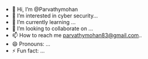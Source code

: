 - 👋 Hi, I’m @Parvathymohan
- 👀 I’m interested in cyber security...
- 🌱 I’m currently learning ...
- 💞️ I’m looking to collaborate on ...
- 📫 How to reach me parvathymohan83@gmail.com..
- 😄 Pronouns: ...
- ⚡ Fun fact: ...

<!---
Parvathyparru/Parvathyparru is a ✨ special ✨ repository because its `README.md` (this file) appears on your GitHub profile.
You can click the Preview link to take a look at your changes.
--->
